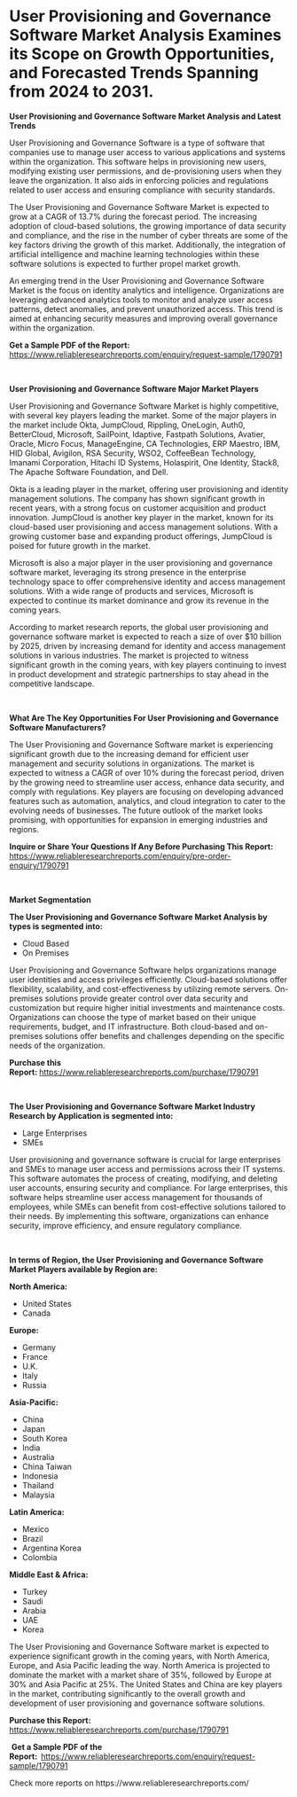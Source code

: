 <p><h1>User Provisioning and Governance Software Market Analysis Examines its Scope on Growth Opportunities, and Forecasted Trends Spanning from 2024 to 2031.</h1></p><p><strong>User Provisioning and Governance Software Market Analysis and Latest Trends</strong></p>
<p><p>User Provisioning and Governance Software is a type of software that companies use to manage user access to various applications and systems within the organization. This software helps in provisioning new users, modifying existing user permissions, and de-provisioning users when they leave the organization. It also aids in enforcing policies and regulations related to user access and ensuring compliance with security standards.</p><p>The User Provisioning and Governance Software Market is expected to grow at a CAGR of 13.7% during the forecast period. The increasing adoption of cloud-based solutions, the growing importance of data security and compliance, and the rise in the number of cyber threats are some of the key factors driving the growth of this market. Additionally, the integration of artificial intelligence and machine learning technologies within these software solutions is expected to further propel market growth.</p><p>An emerging trend in the User Provisioning and Governance Software Market is the focus on identity analytics and intelligence. Organizations are leveraging advanced analytics tools to monitor and analyze user access patterns, detect anomalies, and prevent unauthorized access. This trend is aimed at enhancing security measures and improving overall governance within the organization.</p></p>
<p><strong>Get a Sample PDF of the Report:&nbsp;</strong> <a href="https://www.reliableresearchreports.com/enquiry/request-sample/1790791">https://www.reliableresearchreports.com/enquiry/request-sample/1790791</a></p>
<p>&nbsp;</p>
<p><strong>User Provisioning and Governance Software Major Market Players</strong></p>
<p><p>User Provisioning and Governance Software Market is highly competitive, with several key players leading the market. Some of the major players in the market include Okta, JumpCloud, Rippling, OneLogin, Auth0, BetterCloud, Microsoft, SailPoint, Idaptive, Fastpath Solutions, Avatier, Oracle, Micro Focus, ManageEngine, CA Technologies, ERP Maestro, IBM, HID Global, Avigilon, RSA Security, WSO2, CoffeeBean Technology, Imanami Corporation, Hitachi ID Systems, Holaspirit, One Identity, Stack8, The Apache Software Foundation, and Dell.</p><p>Okta is a leading player in the market, offering user provisioning and identity management solutions. The company has shown significant growth in recent years, with a strong focus on customer acquisition and product innovation. JumpCloud is another key player in the market, known for its cloud-based user provisioning and access management solutions. With a growing customer base and expanding product offerings, JumpCloud is poised for future growth in the market.</p><p>Microsoft is also a major player in the user provisioning and governance software market, leveraging its strong presence in the enterprise technology space to offer comprehensive identity and access management solutions. With a wide range of products and services, Microsoft is expected to continue its market dominance and grow its revenue in the coming years.</p><p>According to market research reports, the global user provisioning and governance software market is expected to reach a size of over $10 billion by 2025, driven by increasing demand for identity and access management solutions in various industries. The market is projected to witness significant growth in the coming years, with key players continuing to invest in product development and strategic partnerships to stay ahead in the competitive landscape.</p></p>
<p>&nbsp;</p>
<p><strong>What Are The Key Opportunities For User Provisioning and Governance Software Manufacturers?</strong></p>
<p><p>The User Provisioning and Governance Software market is experiencing significant growth due to the increasing demand for efficient user management and security solutions in organizations. The market is expected to witness a CAGR of over 10% during the forecast period, driven by the growing need to streamline user access, enhance data security, and comply with regulations. Key players are focusing on developing advanced features such as automation, analytics, and cloud integration to cater to the evolving needs of businesses. The future outlook of the market looks promising, with opportunities for expansion in emerging industries and regions.</p></p>
<p><strong>Inquire or Share Your Questions If Any Before Purchasing This Report:</strong> <a href="https://www.reliableresearchreports.com/enquiry/pre-order-enquiry/1790791">https://www.reliableresearchreports.com/enquiry/pre-order-enquiry/1790791</a></p>
<p>&nbsp;</p>
<p><strong>Market Segmentation</strong></p>
<p><strong>The User Provisioning and Governance Software Market Analysis by types is segmented into:</strong></p>
<p><ul><li>Cloud Based</li><li>On Premises</li></ul></p>
<p><p>User Provisioning and Governance Software helps organizations manage user identities and access privileges efficiently. Cloud-based solutions offer flexibility, scalability, and cost-effectiveness by utilizing remote servers. On-premises solutions provide greater control over data security and customization but require higher initial investments and maintenance costs. Organizations can choose the type of market based on their unique requirements, budget, and IT infrastructure. Both cloud-based and on-premises solutions offer benefits and challenges depending on the specific needs of the organization.</p></p>
<p><strong>Purchase this Report:&nbsp;</strong><a href="https://www.reliableresearchreports.com/purchase/1790791">https://www.reliableresearchreports.com/purchase/1790791</a></p>
<p>&nbsp;</p>
<p><strong>The User Provisioning and Governance Software Market Industry Research by Application is segmented into:</strong></p>
<p><ul><li>Large Enterprises</li><li>SMEs</li></ul></p>
<p><p>User provisioning and governance software is crucial for large enterprises and SMEs to manage user access and permissions across their IT systems. This software automates the process of creating, modifying, and deleting user accounts, ensuring security and compliance. For large enterprises, this software helps streamline user access management for thousands of employees, while SMEs can benefit from cost-effective solutions tailored to their needs. By implementing this software, organizations can enhance security, improve efficiency, and ensure regulatory compliance.</p></p>
<p>&nbsp;</p>
<p><strong>In terms of Region, the User Provisioning and Governance Software Market Players available by Region are:</strong></p>
<p>
    <p> <strong> North America: </strong>
        <ul>
            <li>United States</li>
            <li>Canada</li>
        </ul>
        </p> 
    <p> <strong> Europe: </strong>
        <ul>
            <li>Germany</li>
            <li>France</li>
            <li>U.K.</li>
            <li>Italy</li>
            <li>Russia</li>
        </ul>
        </p> 
    <p> <strong> Asia-Pacific: </strong>
        <ul>
            <li>China</li>
            <li>Japan</li>
            <li>South Korea</li>
            <li>India</li>
            <li>Australia</li>
            <li>China Taiwan</li>
            <li>Indonesia</li>
            <li>Thailand</li>
            <li>Malaysia</li>
        </ul>
        </p> 
    <p> <strong> Latin America: </strong>
        <ul>
            <li>Mexico</li>
            <li>Brazil</li>
            <li>Argentina Korea</li>
            <li>Colombia</li>
        </ul>
        </p> 
    <p> <strong> Middle East & Africa: </strong>
        <ul>
            <li>Turkey</li>
            <li>Saudi</li>
            <li>Arabia</li>
            <li>UAE</li>
            <li>Korea</li>
        </ul>
    </p>
    </p>
<p><p>The User Provisioning and Governance Software market is expected to experience significant growth in the coming years, with North America, Europe, and Asia Pacific leading the way. North America is projected to dominate the market with a market share of 35%, followed by Europe at 30% and Asia Pacific at 25%. The United States and China are key players in the market, contributing significantly to the overall growth and development of user provisioning and governance software solutions.</p></p>
<p><strong>Purchase this Report: </strong><a href="https://www.reliableresearchreports.com/purchase/1790791">https://www.reliableresearchreports.com/purchase/1790791</a></p>
<p>&nbsp;<strong>Get a Sample PDF of the Report:&nbsp;&nbsp;</strong><a href="https://www.reliableresearchreports.com/enquiry/request-sample/1790791">https://www.reliableresearchreports.com/enquiry/request-sample/1790791</a></p>
<p><strong></strong></p>
<p>Check more reports on https://www.reliableresearchreports.com/</p>